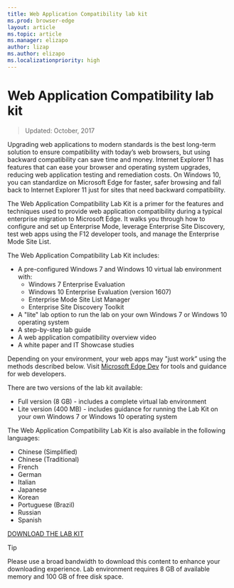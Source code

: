 ```yaml
---
title: Web Application Compatibility lab kit  
ms.prod: browser-edge
layout: article
ms.topic: article
ms.manager: elizapo
author: lizap
ms.author: elizapo  
ms.localizationpriority: high
---
```


# Web Application Compatibility lab kit

>Updated: October, 2017

Upgrading web applications to modern standards is the best long-term solution to ensure compatibility with today’s web browsers, but using backward compatibility can save time and money. Internet Explorer 11 has features that can ease your browser and operating system upgrades, reducing web application testing and remediation costs. On Windows 10, you can standardize on Microsoft Edge for faster, safer browsing and fall back to Internet Explorer 11 just for sites that need backward compatibility.

The Web Application Compatibility Lab Kit is a primer for the features and techniques used to provide web application compatibility during a typical enterprise migration to Microsoft Edge. It walks you through how to configure and set up Enterprise Mode, leverage Enterprise Site Discovery, test web apps using the F12 developer tools, and manage the Enterprise Mode Site List.

The Web Application Compatibility Lab Kit includes:

- A pre-configured Windows 7 and Windows 10 virtual lab environment with: 
   - Windows 7 Enterprise Evaluation
   - Windows 10 Enterprise Evaluation (version 1607)
   - Enterprise Mode Site List Manager
   - Enterprise Site Discovery Toolkit
- A "lite" lab option to run the lab on your own Windows 7 or Windows 10 operating system
- A step-by-step lab guide
- A web application compatibility overview video
- A white paper and IT Showcase studies

Depending on your environment, your web apps may "just work” using the methods described below. Visit [Microsoft Edge Dev](https://developer.microsoft.com/microsoft-edge/) for tools and guidance for web developers.

There are two versions of the lab kit available:

- Full version (8 GB) - includes a complete virtual lab environment 
- Lite version (400 MB) - includes guidance for running the Lab Kit on your own Windows 7 or Windows 10 operating system

The Web Application Compatibility Lab Kit is also available in the following languages: 

- Chinese (Simplified)
- Chinese (Traditional)
- French
- German
- Italian
- Japanese
- Korean
- Portuguese (Brazil) 
- Russian
- Spanish

[DOWNLOAD THE LAB KIT](https://www.microsoft.com/evalcenter/evaluate-windows-10-web-application-compatibility-lab)

>[!TIP]
>Please use a broad bandwidth to download this content to enhance your downloading experience. Lab environment requires 8 GB of available memory and 100 GB of free disk space.